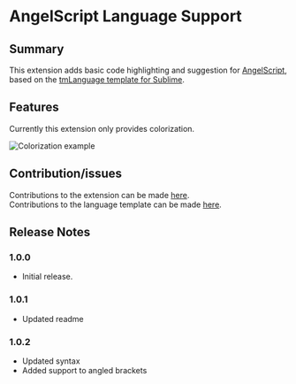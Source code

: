 # AngelScript Language Support

## Summary

This extension adds basic code highlighting and suggestion for [AngelScript](http://www.angelcode.com/angelscript/), based on the [tmLanguage template for Sublime](https://github.com/wronex/sublime-angelscript).

## Features

Currently this extension only provides colorization.

![Colorization example](https://i.imgur.com/G2RFQ1R.png)

## Contribution/issues

Contributions to the extension can be made [here](https://github.com/Rene-Sackers/vscode-angelscript).  
Contributions to the language template can be made [here](https://github.com/wronex/sublime-angelscript).

## Release Notes

### 1.0.0

* Initial release.

### 1.0.1

* Updated readme

### 1.0.2

* Updated syntax
* Added support to angled brackets
